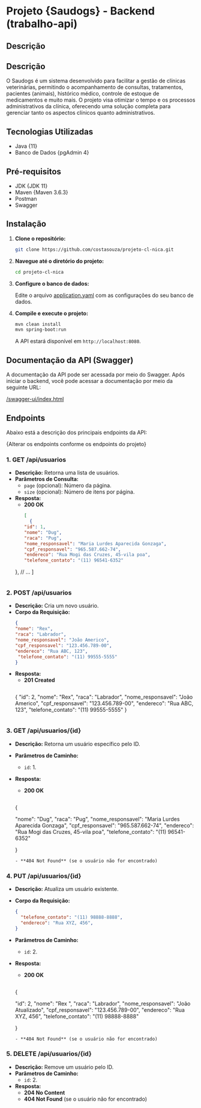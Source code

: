 # Projeto {Saudogs} - Backend (trabalho-api)

## Descrição

## Descrição
O Saudogs é um sistema desenvolvido para facilitar a gestão de clínicas veterinárias, permitindo o acompanhamento de consultas, tratamentos, pacientes (animais), histórico médico, controle de estoque de medicamentos e muito mais. O projeto visa otimizar o tempo e os processos administrativos da clínica, oferecendo uma solução completa para gerenciar tanto os aspectos clínicos quanto administrativos.


## Tecnologias Utilizadas

- Java {11}
- Banco de Dados {pgAdmin 4}

## Pré-requisitos

- JDK {JDK 11}
- Maven {Maven 3.6.3} 
- Postman
- Swagger

## Instalação

1. **Clone o repositório:**

   ```bash
   git clone https://github.com/costasouza/projeto-cl-nica.git
   ```

2. **Navegue até o diretório do projeto:**

   ```bash
   cd projeto-cl-nica
   ```

3. **Configure o banco de dados:**

   Edite o arquivo [application.yaml](src/main/resources/application.yaml) com as configurações do seu banco de dados.

4. **Compile e execute o projeto:**

   ```bash
   mvn clean install
   mvn spring-boot:run
   ```

   A API estará disponível em `http://localhost:8080`.

## Documentação da API (Swagger)

A documentação da API pode ser acessada por meio do Swagger. Após iniciar o backend, você pode acessar a documentação por meio da seguinte URL:

[/swagger-ui/index.html](http://localhost:8080//swagger-ui/index.html)

## Endpoints

Abaixo está a descrição dos principais endpoints da API:

{Alterar os endpoints conforme os endpoints do projeto}

### **1. GET /api/usuarios**

- **Descrição:** Retorna uma lista de usuários.
- **Parâmetros de Consulta:**
  - `page` (opcional): Número da página.
  - `size` (opcional): Número de itens por página.
- **Resposta:**
  - **200 OK**
    ```json
    [
      {
    "id": 1,
    "nome": "Dug",
    "raca": "Pug",
    "nome_responsavel": "Maria Lurdes Aparecida Gonzaga",
    "cpf_responsavel": "965.587.662-74",
    "endereco": "Rua Mogi das Cruzes, 45-vila poa",
    "telefone_contato": "(11) 96541-6352"
  },
      // ...
    ]
    ```

### **2. POST /api/usuarios**

- **Descrição:** Cria um novo usuário.
- **Corpo da Requisição:**
  ```json
  {
  "nome": "Rex",
  "raca": "Labrador",
  "nome_responsavel": "João Americo",
  "cpf_responsavel": "123.456.789-00",
  "endereco": "Rua ABC, 123",
   "telefone_contato": "(11) 99555-5555"
  }
  ```
- **Resposta:**
  - **201 Created**
    ```json
   {
  "id": 2,
  "nome": "Rex",
  "raca": "Labrador",
  "nome_responsavel": "João Americo",
  "cpf_responsavel": "123.456.789-00",
  "endereco": "Rua ABC, 123",
   "telefone_contato": "(11) 99555-5555"
  }
    ```

### **3. GET /api/usuarios/{id}**

- **Descrição:** Retorna um usuário específico pelo ID.
- **Parâmetros de Caminho:**
  - `id`: 1.
- **Resposta:**
  - **200 OK**
    ```json
  {

  "nome": "Dug",
  "raca": "Pug",
  "nome_responsavel": "Maria Lurdes Aparecida Gonzaga",
  "cpf_responsavel": "965.587.662-74",
  "endereco": "Rua Mogi das Cruzes, 45-vila poa",
  "telefone_contato": "(11) 96541-6352"

  }
    ```
  - **404 Not Found** (se o usuário não for encontrado)

### **4. PUT /api/usuarios/{id}**

- **Descrição:** Atualiza um usuário existente.
- **Corpo da Requisição:**
  ```json
  {
    "telefone_contato": "(11) 98888-8888",
    "endereco": "Rua XYZ, 456",
  }
  ```
- **Parâmetros de Caminho:**
  - `id`: 2.
- **Resposta:**
  - **200 OK**
    ```json
  {

  "id": 2,
  "nome": "Rex ",
  "raca": "Labrador",
  "nome_responsavel": "João Atualizado",
  "cpf_responsavel": "123.456.789-00",
  "endereco": "Rua XYZ, 456",
  "telefone_contato": "(11) 98888-8888"

  }
    ```
  - **404 Not Found** (se o usuário não for encontrado)

### **5. DELETE /api/usuarios/{id}**

- **Descrição:** Remove um usuário pelo ID.
- **Parâmetros de Caminho:**
  - `id`: 2.
- **Resposta:**
  - **204 No Content**
  - **404 Not Found** (se o usuário não for encontrado)
